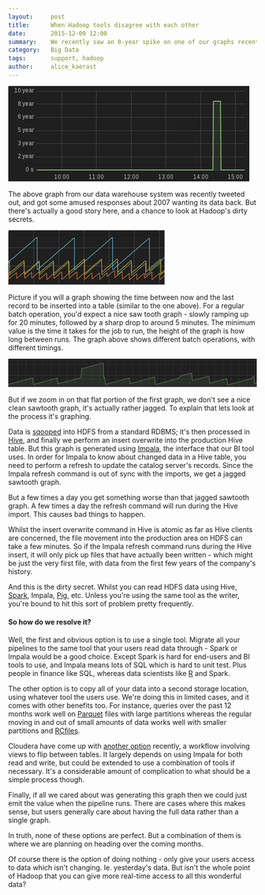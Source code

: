 ```yaml
---
layout:     post
title:      When Hadoop tools disagree with each other
date:       2015-12-09 12:00
summary:    We recently saw an 8-year spike on one of our graphs recently.  It caused much amusement when it was tweeted out, but there's actually a good story behind this apparent 8-year lag in data processing.
category:   Big Data
tags:       support, hadoop
author:     alice_kaerast
---
```


![Graph of 8-year spike](/images/8yearspike.png)

The above graph from our data warehouse system was recently tweeted out, and got some amused responses about 2007 wanting its data back.  But there's actually a good story here, and a chance to look at Hadoop's dirty secrets.

![Sawtooth graph](/images/sawtooth.png)

Picture if you will a graph showing the time between now and the last record to be inserted into a table (similar to the one above).  For a regular batch operation, you'd expect a nice saw tooth graph - slowly ramping up for 20 minutes, followed by a sharp drop to around 5 minutes.  The minimum value is the time it takes for the job to run, the height of the graph is how long between runs.  The graph above shows different batch operations, with different timings.

![Jagged sawtooth graph](/images/jaggedsawtooth.png)

But if we zoom in on that flat portion of the first graph, we don't see a nice clean sawtooth graph, it's actually rather jagged.  To explain that lets look at the process it's graphing.

Data is [sqooped](http://sqoop.apache.org/) into HDFS from a standard RDBMS; it's then processed in [Hive](http://hive.apache.org/), and finally we perform an insert overwrite into the production Hive table.  But this graph is generated using [Impala](http://impala.io/), the interface that our BI tool uses.  In order for Impala to know about changed data in a Hive table, you need to perform a refresh to update the catalog server's records.  Since the Impala refresh command is out of sync with the imports, we get a jagged sawtooth graph.

But a few times a day you get something worse than that jagged sawtooth graph.  A few times a day the refresh command will run during the Hive import.  This causes bad things to happen.

Whilst the insert overwrite command in Hive is atomic as far as Hive clients are concerned, the file movement into the production area on HDFS can take a few minutes.  So if the Impala refresh command runs during the Hive insert, it will only pick up files that have actually been written - which might be just the very first file, with data from the first few years of the company's history.

And this is the dirty secret.  Whilst you can read HDFS data using Hive, [Spark](http://spark.apache.org/), Impala, [Pig](http://pig.apache.org/), etc. Unless you're using the same tool as the writer, you're bound to hit this sort of problem pretty frequently.

#### So how do we resolve it?

Well, the first and obvious option is to use a single tool.  Migrate all your pipelines to the same tool that your users read data through - Spark or Impala would be a good choice.  Except Spark is hard for end-users and BI tools to use, and Impala means lots of SQL which is hard to unit test.  Plus people in finance like SQL, whereas data scientists like [R](https://www.r-project.org/) and Spark.

The other option is to copy all of your data into a second storage location, using whatever tool the users use.  We're doing this in limited cases, and it comes with other benefits too.  For instance, queries over the past 12 months work well on [Parquet](http://parquet.apache.org/) files with large partitions whereas the regular moving in and out of small amounts of data works well with smaller partitions and [RCfiles](https://en.wikipedia.org/wiki/RCFile).

Cloudera have come up with [another option](http://blog.cloudera.com/blog/2015/11/how-to-ingest-and-query-fast-data-with-impala-without-kudu/) recently, a workflow involving views to flip between tables.  It largely depends on using Impala for both read and write, but could be extended to use a combination of tools if necessary.  It's a considerable amount of complication to what should be a simple process though.

Finally, if all we cared about was generating this graph then we could just emit the value when the pipeline runs.  There are cases where this makes sense, but users generally care about having the full data rather than a single graph.

In truth, none of these options are perfect.  But a combination of them is where we are planning on heading over the coming months.

Of course there is the option of doing nothing - only give your users access to data which isn't changing. Ie. yesterday's data.  But isn't the whole point of Hadoop that you can give more real-time access to all this wonderful data?